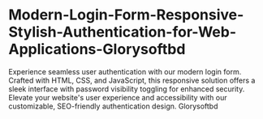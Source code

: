 # Modern-Login-Form-Responsive-Stylish-Authentication-for-Web-Applications-Glorysoftbd
Experience seamless user authentication with our modern login form. Crafted with HTML, CSS, and JavaScript, this responsive solution offers a sleek interface with password visibility toggling for enhanced security. Elevate your website's user experience and accessibility with our customizable, SEO-friendly authentication design. Glorysoftbd
